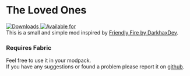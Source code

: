 # The Loved Ones

[![Downloads](http://cf.way2muchnoise.eu/full_360148_downloads.svg)
![Available for](http://cf.way2muchnoise.eu/versions/360148.svg)](https://www.curseforge.com/minecraft/mc-mods/the-loved-ones)  
This is a small and simple mod inspired by [Friendly Fire by DarkhaxDev](https://www.curseforge.com/minecraft/mc-mods/friendly-fire).

### Requires Fabric

Feel free to use it in your modpack.  
If you have any suggestions or found a problem please report it on [github](https://github.com/Szum123321/the_loved_ones/issues).
